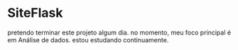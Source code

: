 # SiteFlask
 
pretendo terminar este projeto algum dia. 
no momento, meu foco principal é em Análise de dados. estou estudando continuamente.
